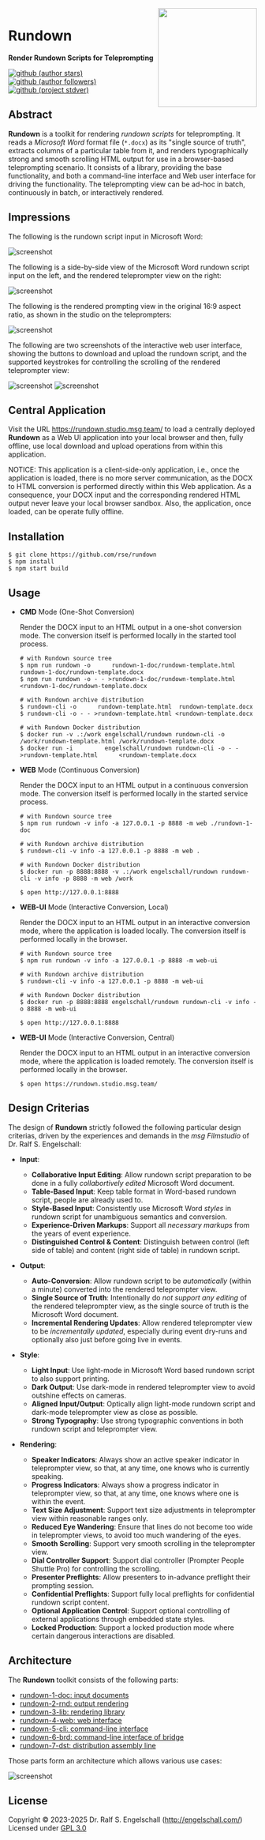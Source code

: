 
<img src="https://raw.githubusercontent.com/rse/rundown/master/rundown-doc/rundown-logo.svg" width="200" align="right" alt=""/>

Rundown
=======

**Render Rundown Scripts for Teleprompting**

[![github (author stars)](https://img.shields.io/github/stars/rse?logo=github&label=author%20stars&color=%233377aa)](https://github.com/rse)
[![github (author followers)](https://img.shields.io/github/followers/rse?label=author%20followers&logo=github&color=%234477aa)](https://github.com/rse)
[![github (project stdver)](https://img.shields.io/github/package-json/stdver/rse/rundown?logo=github&label=project%20stdver&color=%234477aa&cacheSeconds=900)](https://github.com/rse/rundown)

Abstract
--------

**Rundown** is a toolkit for rendering *rundown scripts* for
teleprompting. It reads a *Microsoft Word* format file (`*.docx`) as
its "single source of truth", extracts columns of a particular table
from it, and renders typographically strong and smooth scrolling HTML
output for use in a browser-based teleprompting scenario. It consists
of a library, providing the base functionality, and both a command-line
interface and Web user interface for driving the functionality. The
teleprompting view can be ad-hoc in batch, continuously in batch, or
interactively rendered.

Impressions
-----------

The following is the rundown script input in Microsoft Word:

![screenshot](rundown-1-doc/rundown-screenshot-5.png)

The following is a side-by-side view of the Microsoft Word rundown
script input on the left, and the rendered teleprompter view on the
right:

![screenshot](rundown-1-doc/rundown-screenshot-1.png)

The following is the rendered prompting view in the original 16:9 aspect ratio,
as shown in the studio on the teleprompters:

![screenshot](rundown-1-doc/rundown-screenshot-4.png)

The following are two screenshots of the interactive web user interface,
showing the buttons to download and upload the rundown script, and the
supported keystrokes for controlling the scrolling of the rendered
teleprompter view:

![screenshot](rundown-1-doc/rundown-screenshot-2.png)
![screenshot](rundown-1-doc/rundown-screenshot-3.png)

Central Application
-------------------

Visit the URL https://rundown.studio.msg.team/ to load a centrally
deployed **Rundown** as a Web UI application into your local browser
and then, fully offline, use local download and upload operations from
within this application.

NOTICE: This application is a client-side-only application, i.e., once
the application is loaded, there is no more server communication, as
the DOCX to HTML conversion is performed directly within this Web
application. As a consequence, your DOCX input and the corresponding
rendered HTML output never leave your local browser sandbox. Also, the
application, once loaded, can be operate fully offline.

Installation
------------

```
$ git clone https://github.com/rse/rundown
$ npm install
$ npm start build
```

Usage
-----

- **CMD** Mode (One-Shot Conversion)

  Render the DOCX input to an HTML output in a one-shot conversion mode.
  The conversion itself is performed locally in the started tool process.

    ```
    # with Rundown source tree
    $ npm run rundown -o      rundown-1-doc/rundown-template.html  rundown-1-doc/rundown-template.docx
    $ npm run rundown -o - - >rundown-1-doc/rundown-template.html <rundown-1-doc/rundown-template.docx

    # with Rundown archive distribution
    $ rundown-cli -o      rundown-template.html  rundown-template.docx
    $ rundown-cli -o - - >rundown-template.html <rundown-template.docx

    # with Rundown Docker distribution
    $ docker run -v .:/work engelschall/rundown rundown-cli -o     /work/rundown-template.html /work/rundown-template.docx
    $ docker run -i         engelschall/rundown rundown-cli -o - -      >rundown-template.html      <rundown-template.docx
    ```

- **WEB** Mode (Continuous Conversion)

  Render the DOCX input to an HTML output in a continuous conversion mode.
  The conversion itself is performed locally in the started service process.

    ```
    # with Rundown source tree
    $ npm run rundown -v info -a 127.0.0.1 -p 8888 -m web ./rundown-1-doc

    # with Rundown archive distribution
    $ rundown-cli -v info -a 127.0.0.1 -p 8888 -m web .

    # with Rundown Docker distribution
    $ docker run -p 8888:8888 -v .:/work engelschall/rundown rundown-cli -v info -p 8888 -m web /work
    ```

    ```
    $ open http://127.0.0.1:8888
    ```

- **WEB-UI** Mode (Interactive Conversion, Local)

  Render the DOCX input to an HTML output in an interactive conversion mode,
  where the application is loaded locally. The conversion itself is performed
  locally in the browser.

    ```
    # with Rundown source tree
    $ npm run rundown -v info -a 127.0.0.1 -p 8888 -m web-ui

    # with Rundown archive distribution
    $ rundown-cli -v info -a 127.0.0.1 -p 8888 -m web-ui

    # with Rundown Docker distribution
    $ docker run -p 8888:8888 engelschall/rundown rundown-cli -v info -o 8888 -m web-ui
    ```

    ```
    $ open http://127.0.0.1:8888
    ```

- **WEB-UI** Mode (Interactive Conversion, Central)

  Render the DOCX input to an HTML output in an interactive conversion mode,
  where the application is loaded remotely. The conversion itself is performed
  locally in the browser.

    ```
    $ open https://rundown.studio.msg.team/
    ```

Design Criterias
----------------

The design of **Rundown** strictly followed the following particular design criterias, driven by
the experiences and demands in the *msg Filmstudio* of Dr. Ralf S. Engelschall:

- **Input**:
    - **Collaborative Input Editing**:
      Allow rundown script preparation to be done in a fully
      *collabortively edited* Microsoft Word document.
    - **Table-Based Input**:
      Keep table format in Word-based rundown script, people are already used to.
    - **Style-Based Input**:
      Consistently use Microsoft Word *styles* in rundown script for
      unambiguous semantics and conversion.
    - **Experience-Driven Markups**:
      Support all *necessary markups* from the years of event experience.
    - **Distinguished Control & Content**:
      Distinguish between control (left side of table) and content
      (right side of table) in rundown script.

- **Output**:
    - **Auto-Conversion**:
      Allow rundown script to be *automatically* (within a minute)
      converted into the rendered teleprompter view.
    - **Single Source of Truth**:
      Intentionally do *not support any editing* of the rendered
      teleprompter view, as the single source of truth is the Microsoft Word document.
    - **Incremental Rendering Updates**:
      Allow rendered teleprompter view to be *incrementally updated*,
      especially during event dry-runs and optionally also just before going
      live in events.

- **Style**:
    - **Light Input**:
      Use light-mode in Microsoft Word based rundown script to also support printing.
    - **Dark Output**:
      Use dark-mode in rendered teleprompter view to avoid outshine effects on cameras.
    - **Aligned Input/Output**:
      Optically align light-mode rundown script and dark-mode
      teleprompter view as close as possible.
    - **Strong Typography**:
      Use strong typographic conventions in both rundown script and teleprompter view.

- **Rendering**:
    - **Speaker Indicators**:
      Always show an active speaker indicator in teleprompter view, so
      that, at any time, one knows who is currently speaking.
    - **Progress Indicators**:
      Always show a progress indicator in teleprompter view,
      so that, at any time, one knows where one is within the event.
    - **Text Size Adjustment**:
      Support text size adjustments in teleprompter view within reasonable ranges only.
    - **Reduced Eye Wandering**:
      Ensure that lines do not become too wide in teleprompter views,
      to avoid too much wandering of the eyes.
    - **Smooth Scrolling**:
      Support very smooth scrolling in the teleprompter view.
    - **Dial Controller Support**:
      Support dial controller (Prompter People Shuttle Pro) for controlling the scrolling.
    - **Presenter Preflights**:
      Allow presenters to in-advance preflight their prompting session.
    - **Confidential Preflights**:
      Support fully local preflights for confidential rundown script content.
    - **Optional Application Control**:
      Support optional controlling of external applications through embedded state styles.
    - **Locked Production**:
      Support a locked production mode where certain dangerous interactions are disabled.

Architecture
------------

The **Rundown** toolkit consists of the following parts:

- [rundown-1-doc: input documents](rundown-1-doc/)
- [rundown-2-rnd: output rendering](rundown-2-rnd/)
- [rundown-3-lib: rendering library](rundown-3-lib/)
- [rundown-4-web: web interface](rundown-4-web/)
- [rundown-5-cli: command-line interface](rundown-5-cli/)
- [rundown-6-brd: command-line interface of bridge](rundown-6-brd/)
- [rundown-7-dst: distribution assembly line](rundown-7-dst/)

Those parts form an architecture which allows various use cases:

![screenshot](rundown-1-doc/rundown-architecture.png)

License
-------

Copyright &copy; 2023-2025 Dr. Ralf S. Engelschall (http://engelschall.com/)<br/>
Licensed under [GPL 3.0](https://spdx.org/licenses/GPL-3.0-only)


